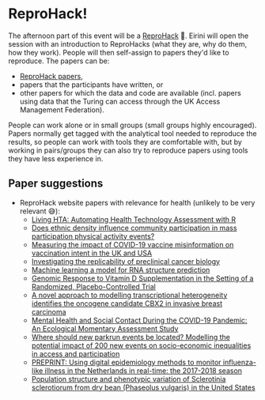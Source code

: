 # ReproHack!
The afternoon part of this event will be a [ReproHack](https://www.reprohack.org/) 🤞.
Eirini will open the session with an introduction to ReproHacks (what they are, why do them, how they work).
People will then self-assign to papers they'd like to reproduce.
The papers can be:
- [ReproHack papers](https://www.reprohack.org/paper/),
- papers that the participants have written, or
- other papers for which the data and code are available (incl. papers using data that the Turing can access through the UK Access Management Federation).

People can work alone or in small groups (small groups highly encouraged).
Papers normally get tagged with the analytical tool needed to reproduce the results, so people can work with tools they are comfortable with, but by working in pairs/groups they can also try to reproduce papers using tools they have less experience in.

## Paper suggestions
- ReproHack website papers with relevance for health (unlikely to be very relevant 😅):
  - [Living HTA: Automating Health Technology Assessment with R](https://www.reprohack.org/paper/80/)
  - [Does ethnic density influence community participation in mass participation physical activity events?](https://www.reprohack.org/paper/79/)
  - [Measuring the impact of COVID-19 vaccine misinformation on vaccination intent in the UK and USA](https://www.reprohack.org/paper/75/)
  - [Investigating the replicability of preclinical cancer biology](https://www.reprohack.org/paper/74/)
  - [Machine learning a model for RNA structure prediction](https://www.reprohack.org/paper/65/)
  - [Genomic Response to Vitamin D Supplementation in the Setting of a Randomized, Placebo-Controlled Trial](https://www.reprohack.org/paper/48/)
  - [A novel approach to modelling transcriptional heterogeneity identifies the oncogene candidate CBX2 in invasive breast carcinoma](https://www.reprohack.org/paper/35/)
  - [Mental Health and Social Contact During the COVID-19 Pandemic: An Ecological Momentary Assessment Study](https://www.reprohack.org/paper/32/)
  - [Where should new parkrun events be located? Modelling the potential impact of 200 new events on socio-economic inequalities in access and participation](https://www.reprohack.org/paper/28/)
  - [PREPRINT: Using digital epidemiology methods to monitor influenza-like illness in the Netherlands in real-time: the 2017-2018 season](https://www.reprohack.org/paper/11/)
  - [Population structure and phenotypic variation of Sclerotinia sclerotiorum from dry bean (Phaseolus vulgaris) in the United States](https://www.reprohack.org/paper/10/)
